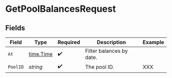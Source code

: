 # GetPoolBalancesRequest


## Fields

| Field                                     | Type                                      | Required                                  | Description                               | Example                                   |
| ----------------------------------------- | ----------------------------------------- | ----------------------------------------- | ----------------------------------------- | ----------------------------------------- |
| `At`                                      | [time.Time](https://pkg.go.dev/time#Time) | :heavy_check_mark:                        | Filter balances by date.<br/>             |                                           |
| `PoolID`                                  | *string*                                  | :heavy_check_mark:                        | The pool ID.                              | XXX                                       |